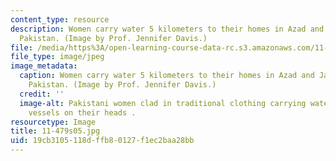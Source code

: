 ```yaml
---
content_type: resource
description: Women carry water 5 kilometers to their homes in Azad and Jammu Kashmir,
  Pakistan. (Image by Prof. Jennifer Davis.)
file: /media/https%3A/open-learning-course-data-rc.s3.amazonaws.com/11-479-water-and-sanitation-infrastructure-planning-in-developing-countries-spring-2005/19cb3105118dffb80127f1ec2baa28bb_11-479s05.jpg
file_type: image/jpeg
image_metadata:
  caption: Women carry water 5 kilometers to their homes in Azad and Jammu Kashmir,
    Pakistan. (Image by Prof. Jennifer Davis.)
  credit: ''
  image-alt: Pakistani women clad in traditional clothing carrying water in metalic
    vessels on their heads .
resourcetype: Image
title: 11-479s05.jpg
uid: 19cb3105-118d-ffb8-0127-f1ec2baa28bb
---
```

